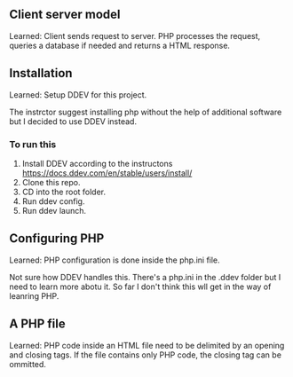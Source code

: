 ## Client server model
Learned: Client sends request to server. PHP processes the request, queries a database if needed and returns a HTML response.

## Installation
Learned: Setup DDEV for this project.

The instrctor suggest installing php without the help of additional software but I decided to use DDEV instead.

### To run this
1. Install DDEV according to the instructons 
https://docs.ddev.com/en/stable/users/install/
2. Clone this repo.
3. CD into the root folder.
4. Run ddev config.
5. Run ddev launch. 
   
## Configuring PHP
Learned: PHP configuration is done inside the php.ini file.

Not sure how DDEV handles this. There's a php.ini in the .ddev folder but I need to learn more abotu it. So far I don't think this wll get in the way of leanring PHP.

## A PHP file
Learned: PHP code inside an HTML file need to be delimited by an opening and closing tags. If the file contains only PHP code, the closing tag can be ommitted.